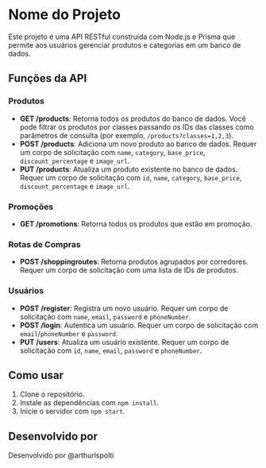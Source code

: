# Nome do Projeto

Este projeto é uma API RESTful construída com Node.js e Prisma que permite aos usuários gerenciar produtos e categorias em um banco de dados.

## Funções da API

### Produtos

- **GET /products**: Retorna todos os produtos do banco de dados. Você pode filtrar os produtos por classes passando os IDs das classes como parâmetros de consulta (por exemplo, `/products?classes=1,2,3`).
- **POST /products**: Adiciona um novo produto ao banco de dados. Requer um corpo de solicitação com `name`, `category`, `base_price`, `discount_percentage` e `image_url`.
- **PUT /products**: Atualiza um produto existente no banco de dados. Requer um corpo de solicitação com `id`, `name`, `category`, `base_price`, `discount_percentage` e `image_url`.

### Promoções

- **GET /promotions**: Retorna todos os produtos que estão em promoção.

### Rotas de Compras

- **POST /shoppingroutes**: Retorna produtos agrupados por corredores. Requer um corpo de solicitação com uma lista de IDs de produtos.

### Usuários

- **POST /register**: Registra um novo usuário. Requer um corpo de solicitação com `name`, `email`, `password` e `phoneNumber`.
- **POST /login**: Autentica um usuário. Requer um corpo de solicitação com `email`/`phoneNumber` e `password`.
- **PUT /users**: Atualiza um usuário existente. Requer um corpo de solicitação com `id`, `name`, `email`, `password` e `phoneNumber`.

## Como usar

1. Clone o repositório.
2. Instale as dependências com `npm install`.
3. Inicie o servidor com `npm start`.

## Desenvolvido por

Desenvolvido por @arthurlspolti
